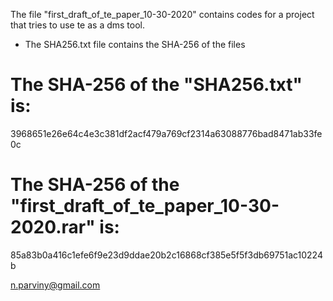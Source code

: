 The file "first_draft_of_te_paper_10-30-2020" contains codes for a project that tries to use te as a dms tool.

  * The SHA256.txt file contains the SHA-256 of the files
  
 # The SHA-256 of the "SHA256.txt" is:
 3968651e26e64c4e3c381df2acf479a769cf2314a63088776bad8471ab33fe0c
 
 # The SHA-256 of the "first_draft_of_te_paper_10-30-2020.rar" is:
 85a83b0a416c1efe6f9e23d9ddae20b2c16868cf385e5f5f3db69751ac10224b
 
 n.parviny@gmail.com
